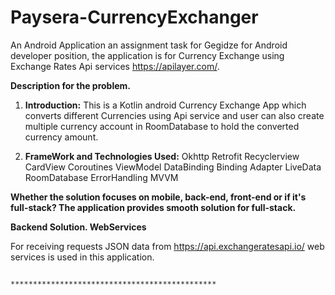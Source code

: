 # Paysera-CurrencyExchanger

An Android Application an assignment task for Gegidze for Android developer position, the application is for Currency Exchange using Exchange Rates Api services https://apilayer.com/.



 **Description for the problem.**
 
 1. **Introduction:**
This is a Kotlin android Currency Exchange App which converts different Currencies using Api service and user can also create multiple currency account in RoomDatabase to hold the converted currency amount.


 2. **FrameWork and Technologies Used:**
Okhttp
Retrofit
Recyclerview
CardView
Coroutines
ViewModel
DataBinding
Binding Adapter
LiveData
RoomDatabase
ErrorHandling
MVVM

                        


**Whether the solution focuses on mobile, back-end, front-end or if it's full-stack?
The application provides smooth solution for full-stack.**

**Backend Solution.
 WebServices**
 
For receiving requests JSON data from https://api.exchangeratesapi.io/ web services is used in this application.

                                  
                                  **********************************************
                                  
 
